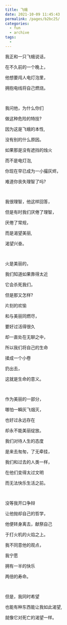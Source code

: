 ```yaml
---
title: 飞蛾
date: 2021-10-09 11:45:43
permalink: /pages/b2bc25/
categories:
  - fun
  - archive
tags:
  - 
---
```

我正和一只飞蛾说话，

 在不久前的一个晚上，

 他想要闯人电灯泡里，

 拥抱电线将自己燃烧。

</br>

 我问他，为什么你们

 做这种危险的特技?

 因为这是飞蛾的本性,

 没有别的什么原因。

 如果那是没有遮挡的烛火

 而不是电灯泡,

 你现在早已成为一小撮灰烬，

 难道你丧失理智了吗?

</br>

 我很理智，他这样回答，

 但是有时我们厌倦了理智，

 厌倦了常规，

 而是渴望美丽,

 渴望兴奋。

</br>

 火是美丽的，

 我们知道如果靠得太近

 它会杀死我们，

 但是那又怎样?

 片刻的欢愉

 和与美丽同燃尽，

 要好过活得很久

 却一直处在无聊之中，

 所以我们将自己的生命

 揉成一个小卷

 扔出去，

 这就是生命的意义。

</br>

 作为美丽的一部分，

 哪怕一瞬灰飞烟灭，

 也好过永远存在

 却永不能美丽绽放。

 我们对待人生的态度

 是来去匆匆，了无牵挂，

 我们和过去的人类一样，

 在他们变得太过文明

 而无法快乐生活之前。

</br>

 没等我开口争辩

 让他抛却自己的哲学，

 他便转身离去，献祭自己

 于打火机的火焰之上。

 我不同意他的观点，

 我宁愿

 拥有一半的快乐

 两倍的寿命。

</br>

 但是，我同时希望

 也能有种东西能让我如此渴望,

 就像它对死亡的渴望一样。